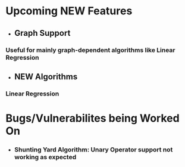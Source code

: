 # Upcoming **NEW** Features
* ## Graph Support
### Useful for mainly graph-dependent algorithms like Linear Regression
* ## NEW Algorithms
### Linear Regression

# Bugs/Vulnerabilites being Worked On
* ### Shunting Yard Algorithm: Unary Operator support not working as expected
